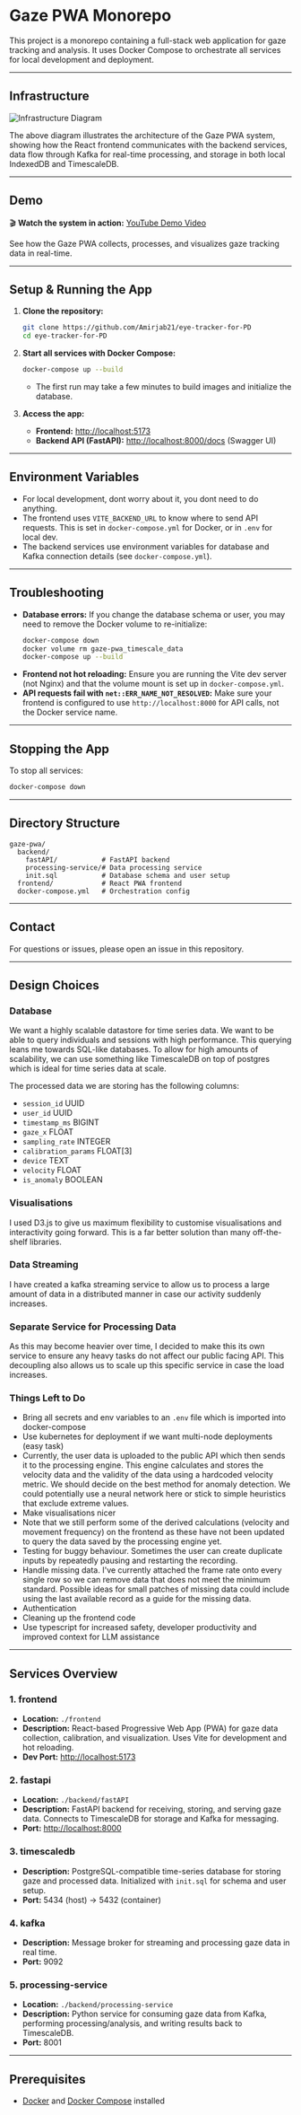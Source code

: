 # Gaze PWA Monorepo

This project is a monorepo containing a full-stack web application for gaze tracking and analysis. It uses Docker Compose to orchestrate all services for local development and deployment.

---

## Infrastructure

![Infrastructure Diagram](./infra.png)

The above diagram illustrates the architecture of the Gaze PWA system, showing how the React frontend communicates with the backend services, data flow through Kafka for real-time processing, and storage in both local IndexedDB and TimescaleDB.

---

## Demo

🎬 **Watch the system in action:** [YouTube Demo Video](https://www.youtube.com/watch?v=LBmMD9P-XFo)

See how the Gaze PWA collects, processes, and visualizes gaze tracking data in real-time.

---

## Setup & Running the App

1. **Clone the repository:**

   ```sh
   git clone https://github.com/Amirjab21/eye-tracker-for-PD
   cd eye-tracker-for-PD
   ```

2. **Start all services with Docker Compose:**

   ```sh
   docker-compose up --build
   ```

   - The first run may take a few minutes to build images and initialize the database.

3. **Access the app:**
   - **Frontend:** [http://localhost:5173](http://localhost:5173)
   - **Backend API (FastAPI):** [http://localhost:8000/docs](http://localhost:8000/docs) (Swagger UI)

---

## Environment Variables
- For local development, dont worry about it, you dont need to do anything.
- The frontend uses `VITE_BACKEND_URL` to know where to send API requests. This is set in `docker-compose.yml` for Docker, or in `.env` for local dev.
- The backend services use environment variables for database and Kafka connection details (see `docker-compose.yml`).

---

## Troubleshooting

- **Database errors:** If you change the database schema or user, you may need to remove the Docker volume to re-initialize:
  ```sh
  docker-compose down
  docker volume rm gaze-pwa_timescale_data
  docker-compose up --build
  ```
- **Frontend not hot reloading:** Ensure you are running the Vite dev server (not Nginx) and that the volume mount is set up in `docker-compose.yml`.
- **API requests fail with `net::ERR_NAME_NOT_RESOLVED`:** Make sure your frontend is configured to use `http://localhost:8000` for API calls, not the Docker service name.

---

## Stopping the App

To stop all services:

```sh
docker-compose down
```

---

## Directory Structure

```
gaze-pwa/
  backend/
    fastAPI/           # FastAPI backend
    processing-service/# Data processing service
    init.sql           # Database schema and user setup
  frontend/            # React PWA frontend
  docker-compose.yml   # Orchestration config
```

---

## Contact

For questions or issues, please open an issue in this repository.

---

## Design Choices

### Database

We want a highly scalable datastore for time series data. We want to be able to query individuals and sessions with high performance. This querying leans me towards SQL-like databases. To allow for high amounts of scalability, we can use something like TimescaleDB on top of postgres which is ideal for time series data at scale.

The processed data we are storing has the following columns:

- `session_id` UUID
- `user_id` UUID
- `timestamp_ms` BIGINT
- `gaze_x` FLOAT
- `sampling_rate` INTEGER
- `calibration_params` FLOAT[3]
- `device` TEXT
- `velocity` FLOAT
- `is_anomaly` BOOLEAN

### Visualisations

I used D3.js to give us maximum flexibility to customise visualisations and interactivity going forward. This is a far better solution than many off-the-shelf libraries.

### Data Streaming

I have created a kafka streaming service to allow us to process a large amount of data in a distributed manner in case our activity suddenly increases.

### Separate Service for Processing Data

As this may become heavier over time, I decided to make this its own service to ensure any heavy tasks do not affect our public facing API. This decoupling also allows us to scale up this specific service in case the load increases.

### Things Left to Do

- Bring all secrets and env variables to an `.env` file which is imported into docker-compose
- Use kubernetes for deployment if we want multi-node deployments (easy task)
- Currently, the user data is uploaded to the public API which then sends it to the processing engine. This engine calculates and stores the velocity data and the validity of the data using a hardcoded velocity metric. We should decide on the best method for anomaly detection. We could potentially use a neural network here or stick to simple heuristics that exclude extreme values.
- Make visualisations nicer
- Note that we still perform some of the derived calculations (velocity and movement frequency) on the frontend as these have not been updated to query the data saved by the processing engine yet.
- Testing for buggy behaviour. Sometimes the user can create duplicate inputs by repeatedly pausing and restarting the recording.
- Handle missing data. I've currently attached the frame rate onto every single row so we can remove data that does not meet the minimum standard. Possible ideas for small patches of missing data could include using the last available record as a guide for the missing data.
- Authentication
- Cleaning up the frontend code
- Use typescript for increased safety, developer productivity and improved context for LLM assistance

---

## Services Overview

### 1. **frontend**

- **Location:** `./frontend`
- **Description:** React-based Progressive Web App (PWA) for gaze data collection, calibration, and visualization. Uses Vite for development and hot reloading.
- **Dev Port:** [http://localhost:5173](http://localhost:5173)

### 2. **fastapi**

- **Location:** `./backend/fastAPI`
- **Description:** FastAPI backend for receiving, storing, and serving gaze data. Connects to TimescaleDB for storage and Kafka for messaging.
- **Port:** [http://localhost:8000](http://localhost:8000)

### 3. **timescaledb**

- **Description:** PostgreSQL-compatible time-series database for storing gaze and processed data. Initialized with `init.sql` for schema and user setup.
- **Port:** 5434 (host) → 5432 (container)

### 4. **kafka**

- **Description:** Message broker for streaming and processing gaze data in real time.
- **Port:** 9092

### 5. **processing-service**

- **Location:** `./backend/processing-service`
- **Description:** Python service for consuming gaze data from Kafka, performing processing/analysis, and writing results back to TimescaleDB.
- **Port:** 8001

---

## Prerequisites

- [Docker](https://www.docker.com/get-started) and [Docker Compose](https://docs.docker.com/compose/) installed
